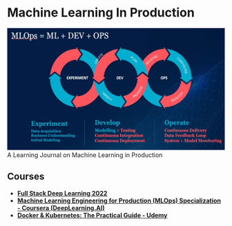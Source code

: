 # Machine Learning In Production
![banner](./banner.png "specialization banner")
A Learning Journal on Machine Learning in Production  

## Courses
- [**Full Stack Deep Learning 2022**](./full-stack-deep-learning/)
- [**Machine Learning Engineering for Production (MLOps) Specialization - Coursera (DeepLearning.AI)**](./ml-engineering-for-production-cousera/)  
- [**Docker & Kubernetes: The Practical Guide - Udemy**](./docker-kubernetes-practical-guide/)
